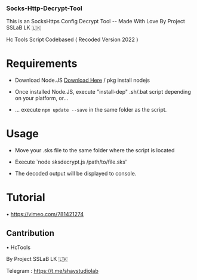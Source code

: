 ### Socks-Http-Decrypt-Tool


This is an SocksHttps Config Decrypt Tool 
-- Made With Love By Project SSLaB LK 🇱🇰


Hc Tools Script Codebased ( Recoded Version 2022 )

# Requirements

- Download Node.JS [Download Here](https://nodejs.org/en/download/ "Node.JS Download") / pkg install nodejs

- Once installed Node.JS, execute "install-dep" .sh/.bat script depending on your platform, or...

- ... execute `npm update --save` in the same folder as the script.


# Usage

- Move your .sks file to the same folder where the script is located

- Execute `node sksdecrypt.js /path/to/file.sks'

- The decoded output will be displayed to console.


# Tutorial 

  • https://vimeo.com/781421274

## Cantribution
   • HcTools
   
By Project SSLaB LK 🇱🇰

Telegram : https://t.me/shaystudiolab
